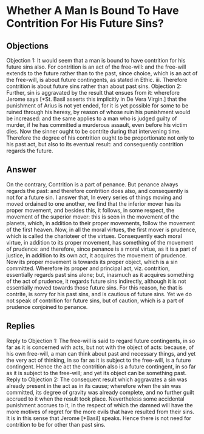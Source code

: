 # Whether A Man Is Bound To Have Contrition For His Future Sins?
## Objections
Objection 1: It would seem that a man is bound to have contrition for his future sins also. For contrition is an act of the free-will: and the free-will extends to the future rather than to the past, since choice, which is an act of the free-will, is about future contingents, as stated in Ethic. iii. Therefore contrition is about future sins rather than about past sins.
Objection 2: Further, sin is aggravated by the result that ensues from it: wherefore Jerome says [*St. Basil asserts this implicitly in De Vera Virgin.] that the punishment of Arius is not yet ended, for it is yet possible for some to be ruined through his heresy, by reason of whose ruin his punishment would be increased: and the same applies to a man who is judged guilty of murder, if he has committed a murderous assault, even before his victim dies. Now the sinner ought to be contrite during that intervening time. Therefore the degree of his contrition ought to be proportionate not only to his past act, but also to its eventual result: and consequently contrition regards the future.
## Answer
On the contrary, Contrition is a part of penance. But penance always regards the past: and therefore contrition does also, and consequently is not for a future sin.
I answer that, In every series of things moving and moved ordained to one another, we find that the inferior mover has its proper movement, and besides this, it follows, in some respect, the movement of the superior mover: this is seen in the movement of the planets, which, in addition to their proper movements, follow the movement of the first heaven. Now, in all the moral virtues, the first mover is prudence, which is called the charioteer of the virtues. Consequently each moral virtue, in addition to its proper movement, has something of the movement of prudence: and therefore, since penance is a moral virtue, as it is a part of justice, in addition to its own act, it acquires the movement of prudence. Now its proper movement is towards its proper object, which is a sin committed. Wherefore its proper and principal act, viz. contrition, essentially regards past sins alone; but, inasmuch as it acquires something of the act of prudence, it regards future sins indirectly, although it is not essentially moved towards those future sins. For this reason, he that is contrite, is sorry for his past sins, and is cautious of future sins. Yet we do not speak of contrition for future sins, but of caution, which is a part of prudence conjoined to penance.
## Replies
Reply to Objection 1: The free-will is said to regard future contingents, in so far as it is concerned with acts, but not with the object of acts: because, of his own free-will, a man can think about past and necessary things, and yet the very act of thinking, in so far as it is subject to the free-will, is a future contingent. Hence the act the contrition also is a future contingent, in so far as it is subject to the free-will; and yet its object can be something past.
Reply to Objection 2: The consequent result which aggravates a sin was already present in the act as in its cause; wherefore when the sin was committed, its degree of gravity was already complete, and no further guilt accrued to it when the result took place. Nevertheless some accidental punishment accrues to it, in the respect of which the damned will have the more motives of regret for the more evils that have resulted from their sins. It is in this sense that Jerome [*Basil] speaks. Hence there is not need for contrition to be for other than past sins.